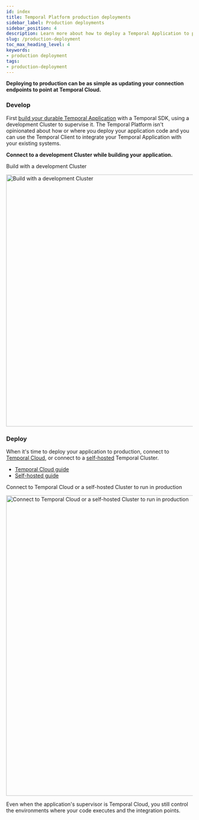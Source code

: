 ```yaml
---
id: index
title: Temporal Platform production deployments
sidebar_label: Production deployments
sidebar_position: 4
description: Learn more about how to deploy a Temporal Application to production.
slug: /production-deployment
toc_max_heading_level: 4
keywords:
- production deployment
tags:
- production-deployment
---
```


<!-- THIS FILE IS GENERATED. DO NOT EDIT THIS FILE DIRECTLY -->

**Deploying to production can be as simple as updating your connection endpoints to point at Temporal Cloud.**

### Develop

First [build your durable Temporal Application](/dev-guide) with a Temporal SDK, using a development Cluster to supervise it.
The Temporal Platform isn't opinionated about how or where you deploy your application code and you can use the Temporal Client to integrate your Temporal Application with your existing systems.

**Connect to a development Cluster while building your application.**

<div class="tdiw"><div class="tditw"><p class="tdit">Build with a development Cluster</p></div><div class="tdiiw"><img class="img_ev3q" src="/diagrams/basic-platform-topology-dev.svg" alt="Build with a development Cluster" height="681" width="1481" /></div></div>

### Deploy

When it's time to deploy your application to production, connect to [Temporal Cloud](/cloud), or connect to a [self-hosted](/self-hosted-guide) Temporal Cluster.

- [Temporal Cloud guide](/cloud)
- [Self-hosted guide](/self-hosted-guide)

<div class="tdiw"><div class="tditw"><p class="tdit">Connect to Temporal Cloud or a self-hosted Cluster to run in production</p></div><div class="tdiiw"><img class="img_ev3q" src="/diagrams/basic-platform-topology-prod.svg" alt="Connect to Temporal Cloud or a self-hosted Cluster to run in production" height="812" width="1621" /></div></div>

Even when the application's supervisor is Temporal Cloud, you still control the environments where your code executes and the integration points.

